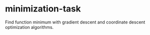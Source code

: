 # minimization-task
Find function minimum with gradient descent and coordinate descent optimization algorithms.

